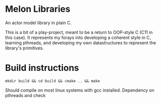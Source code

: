 # Melon Libraries #

An actor model library in plain C.

This is a bit of a play-project, meant to be a return to OOP-style C (C11 in this case). It represents my forays into developing a coherent style in C, learning pthreads, and developing my own datastructures to represent the library's primitives.

# Build instructions

`mkdir build && cd build && cmake .. && make`

Should compile on most linux systems with gcc installed. Dependency on pthreads and check
